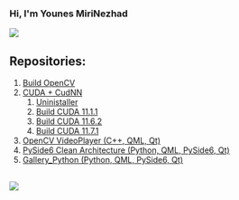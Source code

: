 ### Hi, I'm Younes MiriNezhad 
<a href="https://www.linkedin.com/in/s-younes-mirinezhad/"><img src="https://img.shields.io/badge/LinkedIn-0077B5?style=for-the-badge&logo=linkedin&logoColor=white"></a>

## Repositories: 
1. <a href="https://github.com/younes-mirinezhad/Scrips/tree/main/OpenCV">Build OpenCV</a>
2. <a href="https://github.com/younes-mirinezhad/Scrips/tree/main/Cuda_CudNN">CUDA + CudNN</a>
    1. <a href="https://github.com/younes-mirinezhad/Scrips/tree/main/Cuda_CudNN/Uninstaller">Uninistaller</a>
    2. <a href="https://github.com/younes-mirinezhad/Scrips/tree/main/Cuda_CudNN/11.1.1">Build CUDA 11.1.1</a>
    3. <a href="https://github.com/younes-mirinezhad/Scrips/tree/main/Cuda_CudNN/11.6.2">Build CUDA 11.6.2</a>
    4. <a href="https://github.com/younes-mirinezhad/Scrips/tree/main/Cuda_CudNN/11.7.1">Build CUDA 11.7.1</a>
3. <a href="https://github.com/younes-mirinezhad/OpenCV_VideoPlayer">OpenCV VideoPlayer (C++, QML, Qt)</a>
4. <a href="https://github.com/younes-mirinezhad/PySide6_CleanArchitecture">PySide6 Clean Architecture (Python, QML, PySide6, Qt)</a>
5. <a href="https://github.com/younes-mirinezhad/Gallery_Python">Gallery_Python (Python, QML, PySide6, Qt)</a>

##  
<img src="https://github-readme-stats.vercel.app/api/top-langs/?username=younes-mirinezhad" />

[//]: # (<img src="https://github-profile-summary-cards.vercel.app/api/cards/profile-details?username=younes-mirinezhad&theme=vue" />)
[//]: # (<img src="https://github-readme-stats.vercel.app/api?username=younes-mirinezhad" />)
